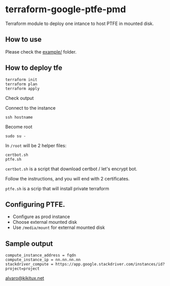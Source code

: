 # terraform-google-ptfe-pmd

Terraform module to deploy one intance to host PTFE in mounted disk.

## How to use

Please check the [example/](example/) folder.

## How to deploy tfe

```
terraform init
terraform plan
terraform apply
```

Check output

Connect to the instance

```
ssh hostname
```

Become root
```
sudo su -
```

In `/root` will be 2 helper files:
```
certbot.sh
ptfe.sh
```

`certbot.sh` is a script that download certbot / let's encrypt bot.

Follow the instructions, and you will end with 2 certificates.

`ptfe.sh` is a scrip that will install private terraform

## Configuring PTFE.

- Configure as prod instance
- Choose external mounted disk
- Use `/media/mount` for external mounted disk


## Sample output

```
compute_instance_address = fqdn
compute_instance_ip = nn.nn.nn.nn
stackdriver_compute = https://app.google.stackdriver.com/instances/id?project=project
```

alvaro@kikitux.net


